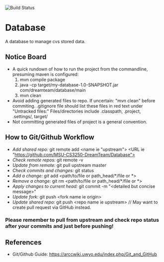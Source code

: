 ![Build Status](https://travis-ci.org/MSU-CS3250-DreamTeam/Database.svg?branch=springboot-integration)

# Database

A database to manage cvs stored data.

## Notice Board
* A quick rundown of how to run the project from the commandline, presuming maven is configured:
	1. mvn compile package
	2. java -cp target/my-database-1.0-SNAPSHOT.jar com/dreamteam/database/main
	3. mvn clean
* Avoid adding generated files to repo. If uncertain: "mvn clean" before commiting.
					.gitignore file should list these files in red text under "Untracked files:"
					Files/directories include .classpath, .project, .settings/, target/
* Not committing generated files of project is a general convention.

## How to Git/Github Workflow
* _Add shared repo:_ git remote add <name ie "upstream"> <URL ie "https://github.com/MSU-CS3250-DreamTeam/Database">
* _Check remote repos:_ git remote -v
* _Update from remote:_ git pull upstream master
* _Check commits and changes:_ git status
* _Add a change: git_ add <path/to/file or path_head/*/file or *>
* _Remove a change:_ git rm <path/to/file or path_head/*/file or *>
* _Apply changes to current head:_ git commit -m "\<detailed but concise message\>"
* _Update fork:_ git push <fork name ie origin\>
* _Update shared repo:_ git push <repo name ie upstream\> // May want to create pull request via GitHub instead.
### Please remember to pull from upstream and check repo status after your commits and **just before pushing**!

## References					
* Git/Github Guide:
	https://arccwiki.uwyo.edu/index.php/Git_and_GitHub

